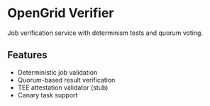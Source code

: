 





# OpenGrid Verifier

Job verification service with determinism tests and quorum voting.

## Features

- Deterministic job validation
- Quorum-based result verification
- TEE attestation validator (stub)
- Canary task support





